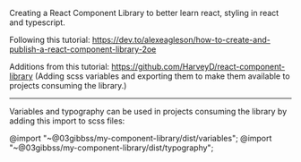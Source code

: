 Creating a React Component Library to better learn react, styling in react and typescript.

Following this tutorial: https://dev.to/alexeagleson/how-to-create-and-publish-a-react-component-library-2oe

Additions from this tutorial: https://github.com/HarveyD/react-component-library (Adding scss variables and exporting them to make them available to projects consuming the library.)

---

Variables and typography can be used in projects consuming the library by adding this import to scss files:

@import "~@03gibbss/my-component-library/dist/variables";
@import "~@03gibbss/my-component-library/dist/typography";
